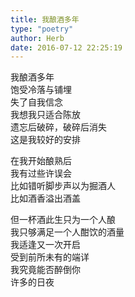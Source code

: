 ```yaml
---  
title: 我酿酒多年  
type: "poetry"  
author: Herb  
date: 2016-07-12 22:25:19  
---  
```

我酿酒多年  
饱受冷落与铺埋  
失了自我信念  
我想我只适合陈放  
遗忘后破碎，破碎后消失  
这是我较好的安排  

在我开始酿熟后  
我有过些许误会  
比如错听脚步声以为掘酒人  
比如酒香溢出酒盖  

但一杯酒此生只为一个人酿  
我只够满足一个人酣饮的酒量  
我适逢又一次开启  
受到前所未有的端详  
我究竟能否醉倒你  
许多的日夜